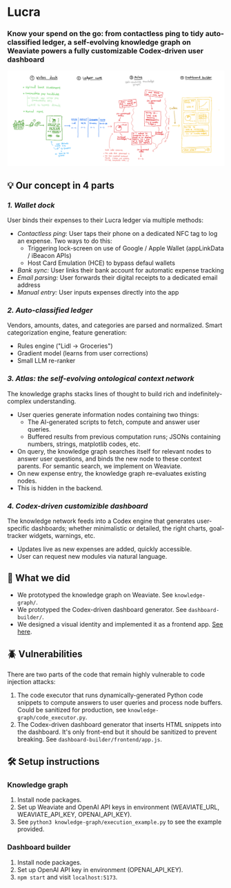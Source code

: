 
# Lucra
### Know your spend on the go: from contactless ping to tidy auto-classified ledger, a self-evolving knowledge graph on Weaviate powers a fully customizable Codex-driven user dashboard

![Whiteboard](whiteboard.png)

## 💡 Our concept in 4 parts

### *1. Wallet dock*

User binds their expenses to their Lucra ledger via multiple methods:
   - *Contactless ping*: User taps their phone on a dedicated NFC tag to log an expense. Two ways to do this:
      - Triggering lock-screen on use of Google / Apple Wallet (appLinkData / iBeacon APIs)
      - Host Card Emulation (HCE) to bypass defaul wallets
   - *Bank sync:* User links their bank account for automatic expense tracking
   - *Email parsing:* User forwards their digital receipts to a dedicated email address
   - *Manual entry:* User inputs expenses directly into the app

### *2. Auto-classified ledger*

Vendors, amounts, dates, and categories are parsed and normalized.
Smart categorization engine, feature generation:
   - Rules engine ("Lidl → Groceries")
   - Gradient model (learns from user corrections)
   - Small LLM re-ranker

### *3. Atlas: the self-evolving ontological context network*

The knowledge graphs stacks lines of thought to build rich and indefinitely-complex understanding.

- User queries generate information nodes containing two things:
   - The AI-generated scripts to fetch, compute and answer user queries.
   - Buffered results from previous computation runs; JSONs containing numbers, strings, matplotlib codes, etc.
- On query, the knowledge graph searches itself for relevant nodes to answer user questions, and binds the new node to these context parents. For semantic search, we implement on Weaviate.
- On new expense entry, the knowledge graph re-evaluates existing nodes.
- This is hidden in the backend.

### *4. Codex-driven customizible dashboard*

The knowledge network feeds into a Codex engine that generates user-specific dashboards; whether minimalistic or detailed, the right charts, goal-tracker widgets, warnings, etc.

- Updates live as new expenses are added, quickly accessible.
- User can request new modules via natural language.


## 🚀 What we did

- We prototyped the knowledge graph on Weaviate. See `knowledge-graph/`.
- We prototyped the Codex-driven dashboard generator. See `dashboard-builder/`.
- We designed a visual identity and implemented it as a frontend app. [See here](https://lucra-finance.lovable.app/).

## 🪲 Vulnerabilities

There are two parts of the code that remain highly vulnerable to code injection attacks:
1. The code executor that runs dynamically-generated Python code snippets to compute answers to user queries and process node buffers. Could be sanitized for production, see `knowledge-graph/code_executor.py`.
2. The Codex-driven dashboard generator that inserts HTML snippets into the dashboard. It's only front-end but it should be sanitized to prevent breaking. See `dashboard-builder/frontend/app.js`.

## 🛠️ Setup instructions

### Knowledge graph

1. Install node packages.
2. Set up Weaviate and OpenAI API keys in environment (WEAVIATE_URL, WEAVIATE_API_KEY, OPENAI_API_KEY).
3. See `python3 knowledge-graph/execution_example.py` to see the example provided.

### Dashboard builder

1. Install node packages.
2. Set up OpenAI API key in environment (OPENAI_API_KEY).
3. `npm start` and visit `localhost:5173`.